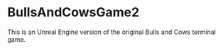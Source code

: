 # BullsAndCowsGame2
 This is an Unreal Engine version of the original Bulls and Cows terminal game.
